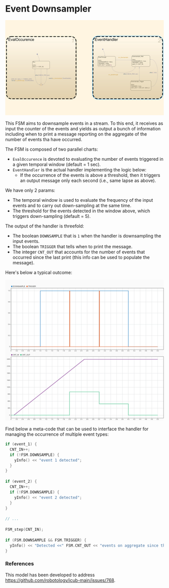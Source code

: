 Event Downsampler
=================

![model](./assets/model.png)

This FSM aims to downsample events in a stream. To this end, it receives as input the counter of the events and yields as output
a bunch of information including when to print a message reporting on the aggregate of the number of events tha have occurred.

The FSM is composed of two parallel charts:

- `EvalOccurence` is devoted to evaluating the number of events triggered in a given temporal window (default = 1 sec).
- `EventHandler` is the actual handler implementing the logic below:
  - If the occurrence of the events is above a threshold, then it triggers an output message only each second (i.e., same lapse as above).

We have only 2 params:
- The temporal window is used to evaluate the frequency of the input events and to carry out down-sampling at the same time.
- The threshold for the events detected in the window above, which triggers down-sampling (default = 5).

The output of the handler is threefold:
- The boolean `DOWNSAMPLE` that is `1` when the handler is downsampling the input events. 
- The boolean `TRIGGER` that tells when to print the message.
- The integer `CNT_OUT` that accounts for the number of events that occurred since the last print (this info can be used to populate the message).

Here's below a typical outcome:

![graph](./assets/graphs.png)

Find below a meta-code that can be used to interface the handler for managing the occurrence of multiple event types:

```c++
if (event_1) {
  CNT_IN++;
  if (!FSM.DOWNSAMPLE) {
    yInfo() << "event 1 detected";
  }
}

if (event_2) {
  CNT_IN++;
  if (!FSM.DOWNSAMPLE) {
    yInfo() << "event 2 detected";
  }
}

// ...

FSM_step(CNT_IN);

if (FSM.DOWNSAMPLE && FSM.TRIGGER) {
  yInfo() << "Detected <<" FSM.CNT_OUT << "events on aggregate since the last message";
}
```

### References
This model has been developed to address https://github.com/robotology/icub-main/issues/768.
